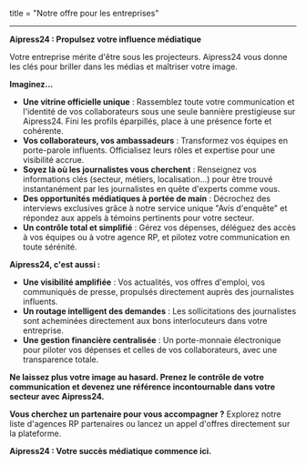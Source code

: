 title = "Notre offre pour les entreprises"

---

**Aipress24 : Propulsez votre influence médiatique**

Votre entreprise mérite d'être sous les projecteurs. Aipress24 vous donne les clés pour briller dans les médias et maîtriser votre image.

**Imaginez...**

*   **Une vitrine officielle unique** : Rassemblez toute votre communication et l'identité de vos collaborateurs sous une seule bannière prestigieuse sur Aipress24. Fini les profils éparpillés, place à une présence forte et cohérente.
*   **Vos collaborateurs, vos ambassadeurs** : Transformez vos équipes en porte-parole influents. Officialisez leurs rôles et expertise pour une visibilité accrue.
*   **Soyez là où les journalistes vous cherchent** :  Renseignez vos informations clés (secteur, métiers, localisation...) pour être trouvé instantanément par les journalistes en quête d'experts comme vous.
*   **Des opportunités médiatiques à portée de main** :  Décrochez des interviews exclusives grâce à notre service unique "Avis d'enquête" et répondez aux appels à témoins pertinents pour votre secteur.
*   **Un contrôle total et simplifié** :  Gérez vos dépenses, déléguez des accès à vos équipes ou à votre agence RP, et pilotez votre communication en toute sérénité.

**Aipress24, c'est aussi :**

*   **Une visibilité amplifiée** : Vos actualités, vos offres d'emploi, vos communiqués de presse, propulsés directement auprès des journalistes influents.
*   **Un routage intelligent des demandes** : Les sollicitations des journalistes sont acheminées directement aux bons interlocuteurs dans votre entreprise.
*   **Une gestion financière centralisée** : Un porte-monnaie électronique pour piloter vos dépenses et celles de vos collaborateurs, avec une transparence totale.

**Ne laissez plus votre image au hasard. Prenez le contrôle de votre communication et devenez une référence incontournable dans votre secteur avec Aipress24.**

**Vous cherchez un partenaire pour vous accompagner ?** Explorez notre liste d'agences RP partenaires ou lancez un appel d'offres directement sur la plateforme.

**Aipress24 : Votre succès médiatique commence ici.**

